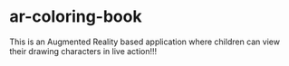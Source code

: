 # ar-coloring-book
This is an Augmented Reality based application where children can view their drawing characters in live action!!!
